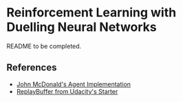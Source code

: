 # Reinforcement Learning with Duelling Neural Networks

README to be completed.

## References

+ [John McDonald's Agent Implementation](https://github.com/johnptmcdonald/openAI-gym-lunar-lander/)
+ [ReplayBuffer from Udacity's Starter](https://github.com/udacity/deep-reinforcement-learning/blob/master/dqn/exercise/dqn_agent.py)


